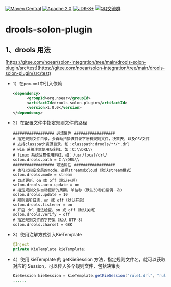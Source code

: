 [![Maven Central](https://img.shields.io/maven-central/v/org.noear/drools-solon-plugin.svg)](https://search.maven.org/artifact/org.noear/drools-solon-plugin)
[![Apache 2.0](https://img.shields.io/:license-Apache2-blue.svg)](https://license.coscl.org.cn/Apache2/)
[![JDK-8+](https://img.shields.io/badge/JDK-8+-green.svg)](https://www.oracle.com/java/technologies/javase/javase-jdk8-downloads.html)
[![QQ交流群](https://img.shields.io/badge/QQ交流群-22200020-orange)](https://jq.qq.com/?_wv=1027&k=kjB5JNiC)

# drools-solon-plugin
## 1、drools 用法
[https://gitee.com/noear/solon-integration/tree/main/drools-solon-plugin/src/test](https://gitee.com/noear/solon-integration/tree/main/drools-solon-plugin/src/test)

- 1）在`pom.xml`中引入依赖

  ```xml
  <dependency>
	    <groupId>org.noear</groupId>
	    <artifactId>drools-solon-plugin</artifactId>
	    <version>1.0.0</version>
  </dependency>
  ```
  
- 2）在配置文件中指定规则文件的路径

  ```properties
  ################## 必填属性 ##################
  # 指定规则文件目录，会自动扫描该目录下所有规则文件，决策表，以及CSV文件
  # 支持classpath资源目录，如：classpath:drools/**/*.drl
  # win 系统注意使用反斜杠，如：C:\\DRL\\
  # linux 系统注意使用斜杠，如：/usr/local/drl/
  solon.drools.path = C:\\DRL\\
  ################## 可选属性 ##################
  # 也可以指定全局的mode，选择stream或cloud（默认stream模式）
  solon.drools.mode = stream
  # 自动更新，on 或 off（默认开启）
  solon.drools.auto-update = on
  # 指定规则文件自动更新的周期，单位秒（默认30秒扫描偶一次）
  solon.drools.update = 10
  # 规则监听日志，on 或 off（默认开启）
  solon.drools.listener = on
  # 开启 drl 语法检查，on 或 off（默认关闭）
  solon.drools.verify = off
  # 指定规则文件的字符集（默认 UTF-8）
  solon.drools.charset = GBK
  ```
  
- 3）使用注解方式引入KieTemplate

  ```java
  @Inject
  private KieTemplate kieTemplate;
  ```
  
- 4）使用 kieTemplate 的 getKieSession 方法，指定规则文件名，就可以获取对应的 Session，可以传入多个规则文件，包括决策表

  ```java
  KieSession kieSession = kieTemplate.getKieSession("rule1.drl", "rule2.drl");
  ......
  ```